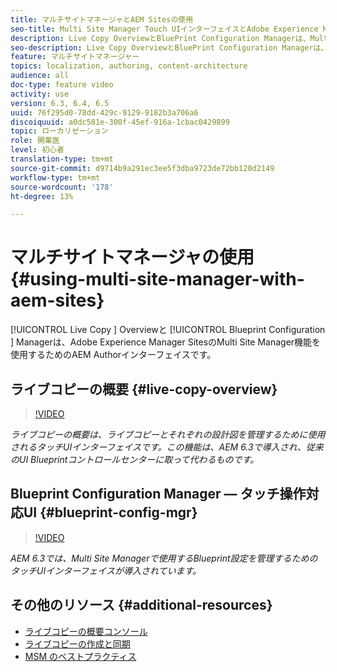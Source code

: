 ```yaml
---
title: マルチサイトマネージャとAEM Sitesの使用
seo-title: Multi Site Manager Touch UIインターフェイスとAdobe Experience Managerの使用
description: Live Copy OverviewとBluePrint Configuration Managerは、Multi Site Managerを操作するためのタッチUI対応インターフェイスです。
seo-description: Live Copy OverviewとBluePrint Configuration Managerは、Multi Site ManagerとAdobe Experience Managerを連携させるためのタッチUI対応インターフェイスです。
feature: マルチサイトマネージャー
topics: localization, authoring, content-architecture
audience: all
doc-type: feature video
activity: use
version: 6.3, 6.4, 6.5
uuid: 76f295d0-78dd-429c-9129-9182b3a706a6
discoiquuid: a0dc581e-300f-45ef-916a-1cbac0429899
topic: ローカリゼーション
role: 開業医
level: 初心者
translation-type: tm+mt
source-git-commit: d9714b9a291ec3ee5f3dba9723de72bb120d2149
workflow-type: tm+mt
source-wordcount: '178'
ht-degree: 13%

---
```



# マルチサイトマネージャの使用 {#using-multi-site-manager-with-aem-sites}

[!UICONTROL Live Copy ] Overviewと [!UICONTROL Blueprint Configuration ] Managerは、Adobe Experience Manager SitesのMulti Site Manager機能を使用するためのAEM Authorインターフェイスです。

## ライブコピーの概要 {#live-copy-overview}

>[!VIDEO](https://video.tv.adobe.com/v/17054/?quality=9&learn=on)

*ライブコピーの概要は、ライブコピーとそれぞれの設計図を管理するために使用されるタッチUIインターフェイスです。この機能は、AEM 6.3で導入され、従来のUI Blueprintコントロールセンターに取って代わるものです。*

## Blueprint Configuration Manager — タッチ操作対応UI {#blueprint-config-mgr}

>[!VIDEO](https://video.tv.adobe.com/v/17056/?quality=9&learn=on)

*AEM 6.3では、Multi Site Managerで使用するBlueprint設定を管理するためのタッチUIインターフェイスが導入されています。*

## その他のリソース {#additional-resources}

* [ライブコピーの概要コンソール](https://helpx.adobe.com/experience-manager/6-5/sites/administering/using/msm-livecopy-overview.html)
* [ライブコピーの作成と同期](https://helpx.adobe.com/experience-manager/6-5/sites/administering/using/msm-livecopy.html)
* [MSM のベストプラクティス](https://helpx.adobe.com/experience-manager/6-5/sites/administering/using/msm-best-practices.html)
